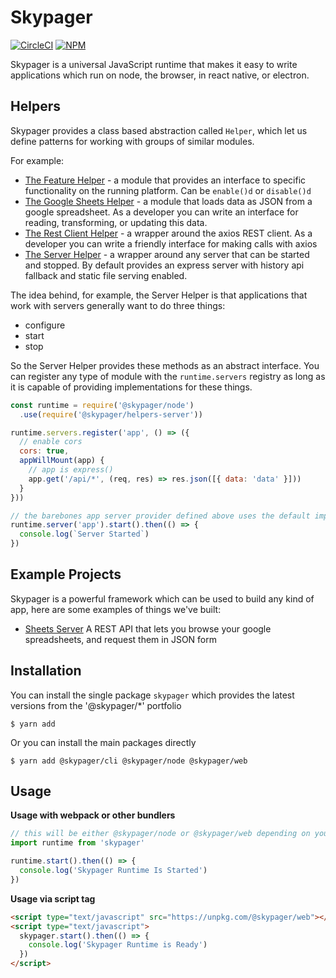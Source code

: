 # Skypager
[![CircleCI](https://circleci.com/gh/skypager/skypager/tree/master.svg?style=svg)](https://circleci.com/gh/soederpop/skypager-next/tree/master)
[![NPM](https://nodei.co/npm/skypager.png?compact=true)](https://npmjs.org/package/skypager>)

Skypager is a universal JavaScript runtime that makes it easy to write applications which run on node, the browser, in react native, or electron.

## Helpers 

Skypager provides a class based abstraction called `Helper`, which let us define patterns for working with groups of similar modules.  

For example:

- [The Feature Helper](src/runtime/helpers/feature.js) - a module that provides an interface to specific functionality on the running platform. Can be `enable()d` or `disable()d`
- [The Google Sheets Helper](src/helpers/sheet) - a module that loads data as JSON from a google spreadsheet.  As a developer you can write an interface for reading, transforming, or updating this data.
- [The Rest Client Helper](src/helpers/client) - a wrapper around the axios REST client.  As a developer you can write a friendly interface for making calls with axios
- [The Server Helper](src/helpers/server) - a wrapper around any server that can be started and stopped.  By default provides an express server with history api fallback and static file serving enabled.

The idea behind, for example, the Server Helper is that applications that work with servers generally want to do three things:

- configure
- start
- stop

So the Server Helper provides these methods as an abstract interface.  You can register any type of module with the `runtime.servers` registry
as long as it is capable of providing implementations for these things.  

```javascript
const runtime = require('@skypager/node')
  .use(require('@skypager/helpers-server'))

runtime.servers.register('app', () => ({
  // enable cors
  cors: true,
  appWillMount(app) {
    // app is express()
    app.get('/api/*', (req, res) => res.json([{ data: 'data' }]))
  }
}))

// the barebones app server provider defined above uses the default implementation of start provided by express().listen()
runtime.server('app').start().then(() => {
  console.log(`Server Started`)
})
```

## Example Projects

Skypager is a powerful framework which can be used to build any kind of app, here are some examples of things we've built:

- [Sheets Server](src/examples/sheets-server) A REST API that lets you browse your google spreadsheets, and request them in JSON form

## Installation

You can install the single package `skypager` which provides the latest versions from the '@skypager/*' portfolio

```shell
$ yarn add 
```

Or you can install the main packages directly

```shell
$ yarn add @skypager/cli @skypager/node @skypager/web
```

## Usage

**Usage with webpack or other bundlers**

```javascript
// this will be either @skypager/node or @skypager/web depending on your build platform
import runtime from 'skypager'

runtime.start().then(() => {
  console.log('Skypager Runtime Is Started')
})
```

**Usage via script tag**

```html
<script type="text/javascript" src="https://unpkg.com/@skypager/web"></script>
<script type="text/javascript">
  skypager.start().then(() => {
    console.log('Skypager Runtime is Ready')
  })
</script>
```
